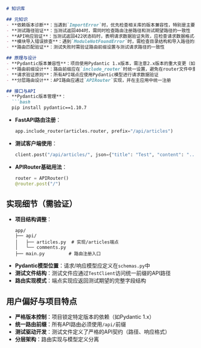 ```markdown
# 知识库

## 元知识
- **依赖版本诊断**：当遇到`ImportError`时，优先检查相关库的版本兼容性，特别是主要依赖（如`pydantic`）的版本变更可能导致API不兼容
- **测试路径验证**：当测试返回404时，需同时检查路由注册路径和测试期望路径的一致性
- **API响应验证**：当测试返回422状态码时，表明请求数据验证失败，应检查请求数据格式与Pydantic模型的匹配性
- **模块导入错误排查**：遇到`ModuleNotFoundError`时，需检查目录结构和导入路径的匹配性
- **路由匹配验证**：测试失败时需验证路由前缀设置与测试请求路径的一致性

## 原理与设计
- **Pydantic版本兼容性**：项目使用Pydantic 1.x版本，需注意2.x版本的重大变更（如`Undefined`移除）
- **路由前缀设计**：路由前缀应在`include_router`时统一设置，避免在router文件中重复设置
- **请求验证原则**：所有API端点应使用Pydantic模型进行请求数据验证
- **分层路由设计**：API路由应通过`APIRouter`实现，并在主应用中统一注册

## 接口与API
- **Pydantic版本管理**：
  ```bash
  pip install pydantic==1.10.7
  ```
- **FastAPI路由注册**：
  ```python
  app.include_router(articles.router, prefix="/api/articles")
  ```
- **测试客户端使用**：
  ```python
  client.post("/api/articles/", json={"title": "Test", "content": "..."})
  ```
- **APIRouter基础用法**：
  ```python
  router = APIRouter()
  @router.post("/")
  ```

## 实现细节（需验证）
- **项目结构调整**：
  ```
  app/
  ├── api/
  │   ├── articles.py  # 实现/articles端点
  │   └── comments.py
  ├── main.py         # 路由注册入口
  ```
- **Pydantic模型位置**：请求/响应模型应定义在`schemas.py`中
- **测试文件结构**：测试文件应通过`TestClient`访问统一前缀的API路径
- **路由实现模式**：端点实现应返回测试期望的完整字段结构

## 用户偏好与项目特点
- **严格版本控制**：项目锁定特定版本的依赖（如Pydantic 1.x）
- **统一路由前缀**：所有API路由必须使用`/api/`前缀
- **测试驱动开发**：测试文件定义了严格的API契约（路径、响应格式）
- **分层架构**：路由实现与模型定义分离
```